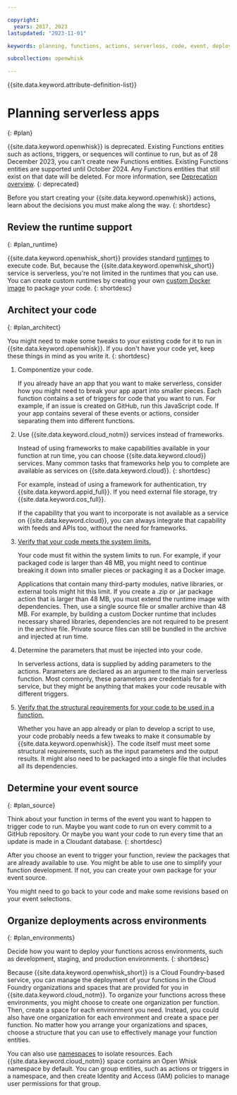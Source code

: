 ```yaml
---

copyright:
  years: 2017, 2023
lastupdated: "2023-11-01"

keywords: planning, functions, actions, serverless, code, event, deployments, runtimes

subcollection: openwhisk

---
```


{{site.data.keyword.attribute-definition-list}}


# Planning serverless apps
{: #plan}

{{site.data.keyword.openwhisk}} is deprecated. Existing Functions entities such as actions, triggers, or sequences will continue to run, but as of 28 December 2023, you can’t create new Functions entities. Existing Functions entities are supported until October 2024. Any Functions entities that still exist on that date will be deleted. For more information, see [Deprecation overview](/docs/openwhisk?topic=openwhisk-dep-overview).
{: deprecated}

Before you start creating your {{site.data.keyword.openwhisk}} actions, learn about the decisions you must make along the way.
{: shortdesc}

## Review the runtime support
{: #plan_runtime}

{{site.data.keyword.openwhisk_short}} provides standard [runtimes](/docs/openwhisk?topic=openwhisk-runtimes#runtimes) to execute code. But, because the {{site.data.keyword.openwhisk_short}} service is serverless, you're not limited in the runtimes that you can use. You can create custom runtimes by creating your own [custom Docker image](/docs/openwhisk?topic=openwhisk-prep#prep_docker) to package your code.
{: shortdesc}

## Architect your code
{: #plan_architect}

You might need to make some tweaks to your existing code for it to run in {{site.data.keyword.openwhisk}}. If you don't have your code yet, keep these things in mind as you write it.
{: shortdesc}

1. Componentize your code.

    If you already have an app that you want to make serverless, consider how you might need to break your app apart into smaller pieces. Each function contains a set of triggers for code that you want to run. For example, if an issue is created on GitHub, run this JavaScript code. If your app contains several of these events or actions, consider separating them into different functions.

2. Use {{site.data.keyword.cloud_notm}} services instead of frameworks.

    Instead of using frameworks to make capabilities available in your function at run time, you can choose {{site.data.keyword.cloud}} services. Many common tasks that frameworks help you to complete are available as services on {{site.data.keyword.cloud}}.
    {: shortdesc}

    For example, instead of using a framework for authentication, try {{site.data.keyword.appid_full}}. If you need external file storage, try {{site.data.keyword.cos_full}}.

    If the capability that you want to incorporate is not available as a service on {{site.data.keyword.cloud}}, you can always integrate that capability with feeds and APIs too, without the need for frameworks.

3. [Verify that your code meets the system limits.](/docs/openwhisk?topic=openwhisk-limits)

    Your code must fit within the system limits to run. For example, if your packaged code is larger than 48 MB, you might need to continue breaking it down into smaller pieces or packaging it as a Docker image.

    Applications that contain many third-party modules, native libraries, or external tools might hit this limit. If you create a .zip or .jar package action that is larger than 48 MB, you must extend the runtime image with dependencies. Then, use a single source file or smaller archive than 48 MB. For example, by building a custom Docker runtime that includes necessary shared libraries, dependencies are not required to be present in the archive file. Private source files can still be bundled in the archive and injected at run time.

4. Determine the parameters that must be injected into your code.

    In serverless actions, data is supplied by adding parameters to the actions. Parameters are declared as an argument to the main serverless function. Most commonly, these parameters are credentials for a service, but they might be anything that makes your code reusable with different triggers.

5. [Verify that the structural requirements for your code to be used in a function.](/docs/openwhisk?topic=openwhisk-prep)

    Whether you have an app already or plan to develop a script to use, your code probably needs a few tweaks to make it consumable by {{site.data.keyword.openwhisk}}. The code itself must meet some structural requirements, such as the input parameters and the output results. It might also need to be packaged into a single file that includes all its dependencies.







## Determine your event source
{: #plan_source}

Think about your function in terms of the event you want to happen to trigger code to run. Maybe you want code to run on every commit to a GitHub repository. Or maybe you want your code to run every time that an update is made in a Cloudant database.
{: shortdesc}

After you choose an event to trigger your function, review the packages that are already available to use. You might be able to use one to simplify your function development. If not, you can create your own package for your event source.

You might need to go back to your code and make some revisions based on your event selections.


## Organize deployments across environments
{: #plan_environments}

Decide how you want to deploy your functions across environments, such as development, staging, and production environments.
{: shortdesc}

Because {{site.data.keyword.openwhisk_short}} is a Cloud Foundry-based service, you can manage the deployment of your functions in the Cloud Foundry organizations and spaces that are provided for you in {{site.data.keyword.cloud_notm}}. To organize your functions across these environments, you might choose to create one organization per function. Then, create a space for each environment you need. Instead, you could also have one organization for each environment and create a space per function. No matter how you arrange your organizations and spaces, choose a structure that you can use to effectively manage your function entities.

You can also use [namespaces](/docs/openwhisk?topic=openwhisk-namespaces) to isolate resources. Each {{site.data.keyword.cloud_notm}} space contains an Open Whisk namespace by default. You can group entities, such as actions or triggers in a namespace, and then create Identity and Access (IAM) policies to manage user permissions for that group.


